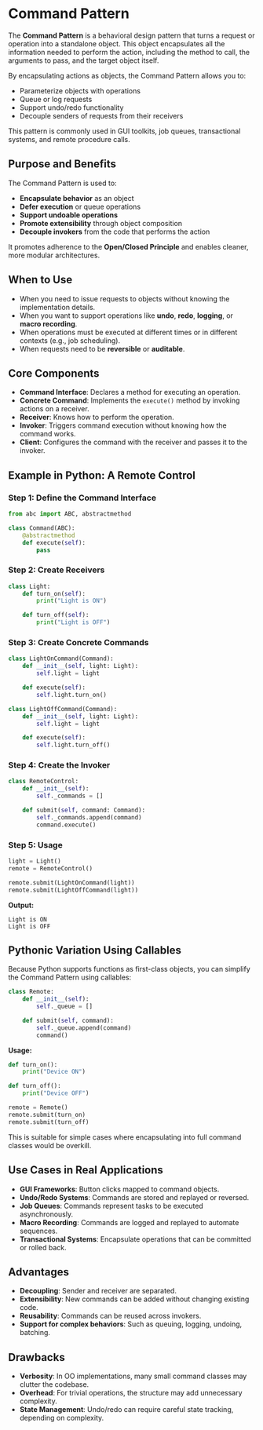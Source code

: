 # Command Pattern

The **Command Pattern** is a behavioral design pattern that turns a request or operation into a standalone object. This object encapsulates all the information needed to perform the action, including the method to call, the arguments to pass, and the target object itself.

By encapsulating actions as objects, the Command Pattern allows you to:

* Parameterize objects with operations
* Queue or log requests
* Support undo/redo functionality
* Decouple senders of requests from their receivers

This pattern is commonly used in GUI toolkits, job queues, transactional systems, and remote procedure calls.

## Purpose and Benefits

The Command Pattern is used to:

* **Encapsulate behavior** as an object
* **Defer execution** or queue operations
* **Support undoable operations**
* **Promote extensibility** through object composition
* **Decouple invokers** from the code that performs the action

It promotes adherence to the **Open/Closed Principle** and enables cleaner, more modular architectures.

## When to Use

* When you need to issue requests to objects without knowing the implementation details.
* When you want to support operations like **undo**, **redo**, **logging**, or **macro recording**.
* When operations must be executed at different times or in different contexts (e.g., job scheduling).
* When requests need to be **reversible** or **auditable**.

## Core Components

* **Command Interface**: Declares a method for executing an operation.
* **Concrete Command**: Implements the `execute()` method by invoking actions on a receiver.
* **Receiver**: Knows how to perform the operation.
* **Invoker**: Triggers command execution without knowing how the command works.
* **Client**: Configures the command with the receiver and passes it to the invoker.

## Example in Python: A Remote Control

### Step 1: Define the Command Interface

```python
from abc import ABC, abstractmethod

class Command(ABC):
    @abstractmethod
    def execute(self):
        pass
```

### Step 2: Create Receivers

```python
class Light:
    def turn_on(self):
        print("Light is ON")

    def turn_off(self):
        print("Light is OFF")
```

### Step 3: Create Concrete Commands

```python
class LightOnCommand(Command):
    def __init__(self, light: Light):
        self.light = light

    def execute(self):
        self.light.turn_on()

class LightOffCommand(Command):
    def __init__(self, light: Light):
        self.light = light

    def execute(self):
        self.light.turn_off()
```

### Step 4: Create the Invoker

```python
class RemoteControl:
    def __init__(self):
        self._commands = []

    def submit(self, command: Command):
        self._commands.append(command)
        command.execute()
```

### Step 5: Usage

```python
light = Light()
remote = RemoteControl()

remote.submit(LightOnCommand(light))
remote.submit(LightOffCommand(light))
```

**Output:**

```
Light is ON
Light is OFF
```

## Pythonic Variation Using Callables

Because Python supports functions as first-class objects, you can simplify the Command Pattern using callables:

```python
class Remote:
    def __init__(self):
        self._queue = []

    def submit(self, command):
        self._queue.append(command)
        command()
```

**Usage:**

```python
def turn_on():
    print("Device ON")

def turn_off():
    print("Device OFF")

remote = Remote()
remote.submit(turn_on)
remote.submit(turn_off)
```

This is suitable for simple cases where encapsulating into full command classes would be overkill.

## Use Cases in Real Applications

* **GUI Frameworks**: Button clicks mapped to command objects.
* **Undo/Redo Systems**: Commands are stored and replayed or reversed.
* **Job Queues**: Commands represent tasks to be executed asynchronously.
* **Macro Recording**: Commands are logged and replayed to automate sequences.
* **Transactional Systems**: Encapsulate operations that can be committed or rolled back.

## Advantages

* **Decoupling**: Sender and receiver are separated.
* **Extensibility**: New commands can be added without changing existing code.
* **Reusability**: Commands can be reused across invokers.
* **Support for complex behaviors**: Such as queuing, logging, undoing, batching.

## Drawbacks

* **Verbosity**: In OO implementations, many small command classes may clutter the codebase.
* **Overhead**: For trivial operations, the structure may add unnecessary complexity.
* **State Management**: Undo/redo can require careful state tracking, depending on complexity.
